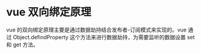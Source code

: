 # vue 双向绑定原理

vue 的双向绑定原理主要是通过数据劫持结合发布者-订阅模式来实现的。vue 通过 Object.defindProperty 这个方法来进行数据劫持，为需要监听的数据设置 set 和 get 方法。
